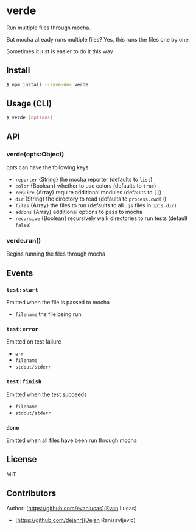 # verde

Run multiple files through mocha.

But mocha already runs multiple files? Yes, this runs the files one by one.

Sometimes it just is easier to do it this way

## Install

```bash
$ npm install --save-dev verde
```

## Usage (CLI)

```bash
$ verde [options]
```

## API

### verde(opts:Object)

_opts_ can have the following keys:

- `reporter` {String} the mocha reporter (defaults to `list`)
- `color` {Boolean} whether to use colors (defaults to `true`)
- `require` {Array} require additional modules (defaults to `[]`)
- `dir` {String} the directory to read (defaults to `process.cwd()`)
- `files` {Array} the files to run (defaults to all `.js` files in `opts.dir`)
- `addons` {Array} additional options to pass to mocha
- `recursive` {Boolean} recursively walk directories to run tests (default `false`)

### verde.run()

Begins running the files through mocha

## Events

### `test:start`

Emitted when the file is passed to mocha

- `filename` the file being run

### `test:error`

Emitted on test failure

- `err`
- `filename`
- `stdout/stderr`

### `test:finish`

Emitted when the test succeeds

- `filename`
- `stdout/stderr`

### `done`

Emitted when all files have been run through mocha

## License

MIT

## Contributors

Author: [https://github.com/evanlucas](Evan Lucas)

- [https://github.com/dejanr](Dejan Ranisavljevic)
